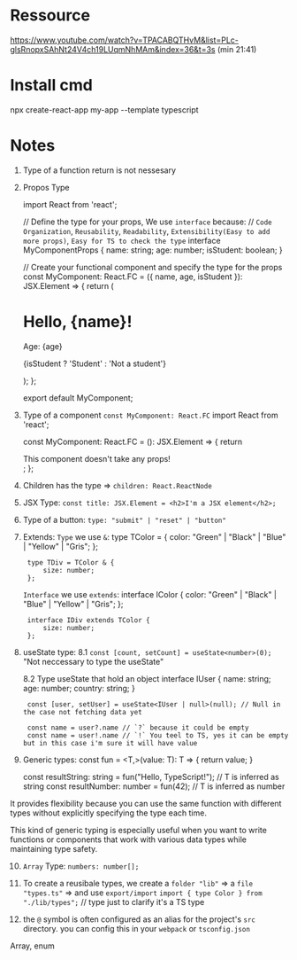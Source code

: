# Ressource
https://www.youtube.com/watch?v=TPACABQTHvM&list=PLc-glsRnopxSAhNt24V4ch19LUqmNhMAm&index=36&t=3s
(min 21:41)

# Install cmd
npx create-react-app my-app --template typescript

####

# Notes
1. Type of a function return is not nessesary

2. Propos Type

    import React from 'react';

    // Define the type for your props, We use `interface` because: 
    // `Code Organization`, `Reusability`, `Readability`, `Extensibility(Easy to add more props)`, `Easy for TS to check the type` 
    interface MyComponentProps {
        name: string;
        age: number;
        isStudent: boolean;
    }

    // Create your functional component and specify the type for the props
    const MyComponent: React.FC<MyComponentProps> = ({ name, age, isStudent }): JSX.Element => {
    return (
        <div>
        <h1>Hello, {name}!</h1>
        <p>Age: {age}</p>
        <p>{isStudent ? 'Student' : 'Not a student'}</p>
        </div>
    );
    };

    export default MyComponent;


3. Type of a component `const MyComponent: React.FC` 
    import React from 'react';

    const MyComponent: React.FC = (): JSX.Element => {
        return <div>This component doesn't take any props!</div>;
    };


4. Children has the type => `children: React.ReactNode`

5. JSX Type: `const title: JSX.Element = <h2>I'm a JSX element</h2>;`

6. Type of a button: `type: "submit" | "reset" | "button"`

7. Extends: 
    `Type` we use `&`:
        type TColor = {
            color: "Green" | "Black" | "Blue" | "Yellow" | "Gris";
        };

        type TDiv = TColor & {
            size: number;
        };

    `Interface` we use `extends`:
        interface IColor {
            color: "Green" | "Black" | "Blue" | "Yellow" | "Gris";
        };

        interface IDiv extends TColor {
            size: number;
        };

8. useState type: 
    8.1 `const [count, setCount] = useState<number>(0);`
    "Not neccessary to type the useState"

    8.2 Type useState that hold an object
        interface IUser {
            name: string;
            age: number;
            country: string;
        }

        const [user, setUser] = useState<IUser | null>(null); // Null in the case not fetching data yet

        const name = user?.name // `?` because it could be empty
        const name = user!.name // `!` You teel to TS, yes it can be empty but in this case i'm sure it will have value


9. Generic types:
    const fun = <T,>(value: T): T => {
        return value;
    }

    const resultString: string = fun("Hello, TypeScript!"); // T is inferred as string
    const resultNumber: number = fun(42); // T is inferred as number

It provides flexibility because you can use the same function with different types without explicitly specifying the type each time.

This kind of generic typing is especially useful when you want to write functions or components that work with various data types while maintaining type safety.

10. `Array` Type: `numbers: number[];`

11. To create a reusibale types, we create a `folder "lib"` => a `file "types.ts"` => and use `export/import` 
`import { type Color } from "./lib/types";` // type just to clarify it's a TS type

12. the `@` symbol is often configured as an alias for the project's `src` directory. you can config this in your `webpack` or `tsconfig.json`

Array, enum
